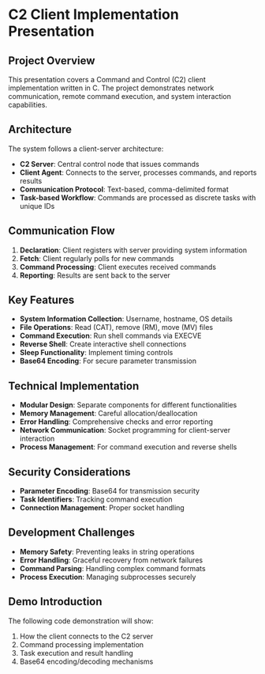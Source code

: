 # C2 Client Implementation Presentation

## Project Overview

This presentation covers a Command and Control (C2) client implementation written in C. The project demonstrates network communication, remote command execution, and system interaction capabilities.

## Architecture

The system follows a client-server architecture:
- **C2 Server**: Central control node that issues commands
- **Client Agent**: Connects to the server, processes commands, and reports results
- **Communication Protocol**: Text-based, comma-delimited format
- **Task-based Workflow**: Commands are processed as discrete tasks with unique IDs

## Communication Flow

1. **Declaration**: Client registers with server providing system information
2. **Fetch**: Client regularly polls for new commands
3. **Command Processing**: Client executes received commands
4. **Reporting**: Results are sent back to the server

## Key Features

- **System Information Collection**: Username, hostname, OS details
- **File Operations**: Read (CAT), remove (RM), move (MV) files
- **Command Execution**: Run shell commands via EXECVE
- **Reverse Shell**: Create interactive shell connections
- **Sleep Functionality**: Implement timing controls
- **Base64 Encoding**: For secure parameter transmission

## Technical Implementation

- **Modular Design**: Separate components for different functionalities
- **Memory Management**: Careful allocation/deallocation
- **Error Handling**: Comprehensive checks and error reporting
- **Network Communication**: Socket programming for client-server interaction
- **Process Management**: For command execution and reverse shells

## Security Considerations

- **Parameter Encoding**: Base64 for transmission security
- **Task Identifiers**: Tracking command execution
- **Connection Management**: Proper socket handling

## Development Challenges

- **Memory Safety**: Preventing leaks in string operations
- **Error Handling**: Graceful recovery from network failures
- **Command Parsing**: Handling complex command formats
- **Process Execution**: Managing subprocesses securely

## Demo Introduction

The following code demonstration will show:
1. How the client connects to the C2 server
2. Command processing implementation
3. Task execution and result handling
4. Base64 encoding/decoding mechanisms
